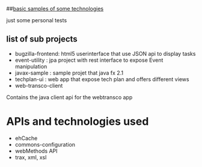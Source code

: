 
##[basic samples of some technologies](http://github.com/mlecoutre)

  just some personal tests

## list of sub projects
* bugzilla-frontend: html5 userinterface that use JSON api to display tasks
* event-utility    : jpa project with rest interface to expose Event manipulation
* javax-sample     : sample projet that java fx 2.1
* techplan-ui      : web app that expose tech plan and offers different views
* web-transco-client


Contains the java client api for the webtransco app

APIs and technologies used
===========================
* ehCache
* commons-configuration
* webMethods API
* trax, xml, xsl

